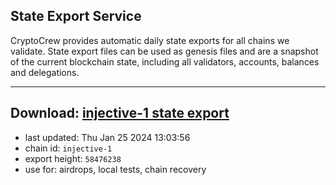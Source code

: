 ## State Export Service
CryptoCrew provides automatic daily state exports for all chains we validate. State export files can be used as genesis files and are a snapshot of the current blockchain state, including all validators, accounts, balances and delegations.

---
**Download: [injective-1 state export](https://dl.ccvalidators.com/SERVICE/injective/injective-1_export_58476238.json)**
---

- last updated: Thu Jan 25 2024 13:03:56
- chain id: `injective-1`
- export height: `58476238`
- use for: airdrops, local tests, chain recovery
